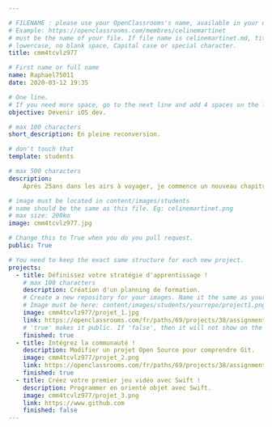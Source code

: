 ```yaml
---

# FILENAME : please use your OpenClassrooms's name, available in your url.
# Example: https://openclassrooms.com/membres/celinemartinet
# must be the name of your file. If file name is celinemartinet.md, title is celinemartinet.
# lowercase, no blank space, Capital case or special character.
title: cmm4tcvlz977

# First name or full name
name: Raphael75011
date: 2020-03-12 19:35

# One line.
# If you need more space, go to the next line and add 4 spaces on the left, as in 'description'.
objective: Devenir iOS dev.

# max 100 characters
short_description: En pleine reconversion.

# don't touch that
template: students

# max 500 characters
description:
    Aprés 25ans dans les airs à voyager, je commence un nouveau chapitre.

# image must be located in content/images/students
# name should be the same as this file. Eg: celinemartinet.png
# max size: 200ko
image: cmm4tcvlz977.jpg

# Change this to True when you do you pull request.
public: True

# You need to keep the exact same structure for each new project.
projects:
  - title: Définissez votre stratégie d'apprentissage !
    # max 100 characters
    description: Création d'un planning de formation.
    # Create a new repository for your images. Name it the same as your nickname and profile picture.
    # Image must be here: content/images/students/yourrepo/project1.png
    image: cmm4tcvlz977/projet_1.jpg
    link: https://openclassrooms.com/fr/paths/69/projects/38/assignment
    # 'true' makes it public. If 'false', then it will not show on the website.
    finished: true
  - title: Intégrez la communauté !
    description: Modifier un projet Open Source pour comprendre Git.
    image: cmm4tcvlz977/projet_2.png
    link: https://openclassrooms.com/fr/paths/69/projects/38/assignment
    finished: true
  - title: Créez votre premier jeu vidéo avec Swift !
    description: Programmer en orienté objet avec Swift.
    image: cmm4tcvlz977/projet_3.png
    link: https://www.github.com
    finished: false
---
```

